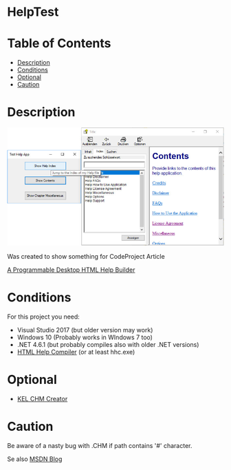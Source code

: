 # HelpTest

Table of Contents
=================

<!--ts-->
  * [Description](#Description)
  * [Conditions](#Conditions)
  * [Optional](#Optional)
  * [Caution](#Caution)
<!--te-->

Description
=================

![Screenshot](https://github.com/avogelba/HelpTest/blob/master/Screenshot.jpg)

Was created to show something for CodeProject Article
	
[A Programmable Desktop HTML Help Builder](https://www.codeproject.com/Articles/1233450/A-Programmable-Desktop-HTML-Help-Builder)

Conditions
=================

For this project you need:

- Visual Studio 2017 (but older version may work)
- Windows 10 (Probably works in WIndows 7 too)
- .NET 4.6.1 (but probably compiles also with older .NET versions)
- [HTML Help Compiler](https://www.microsoft.com/en-us/download/details.aspx?id=21138)
(or at least hhc.exe)

Optional
=================

- [KEL CHM Creator](https://dumah7.wordpress.com/2009/02/17/kel-chm-creator-v-1-4-0-0/)

Caution
=================

Be aware of a nasty bug with .CHM if path contains '#' character.

Se also [MSDN Blog](https://blogs.msdn.microsoft.com/neerajag/2006/04/26/ever-wondered-why-your-chm-files-does-not-work/)

